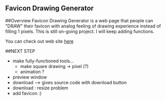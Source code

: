 ## Favicon Drawing Generator 

##Overview
Favicon Drawing Generator is a web page that people can "DRAW" their favicon with analog feeling of drawing experience instead of filling 1 pixels. This is still on-going project. I will keep adding functions. 

You can check out web site [here](http://favicon-drawing.herokuapp.com/)


##NEXT STEP
- make fully-functioned tools...
	- make square drawing -> pixel (?)
	- animation ?
- preview window 
- download --> gives source code with download button
- download : resize problem
- add favicon :)